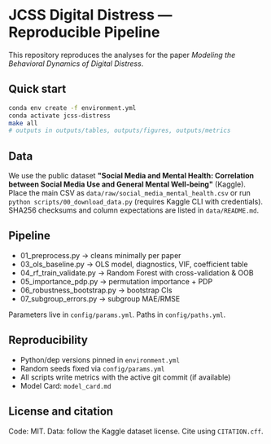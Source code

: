 # JCSS Digital Distress — Reproducible Pipeline

This repository reproduces the analyses for the paper *Modeling the Behavioral Dynamics of Digital Distress*.

## Quick start
```bash
conda env create -f environment.yml
conda activate jcss-distress
make all
# outputs in outputs/tables, outputs/figures, outputs/metrics
```

## Data
We use the public dataset **"Social Media and Mental Health: Correlation between Social Media Use and General Mental Well-being"** (Kaggle).  
Place the main CSV as `data/raw/social_media_mental_health.csv` or run `python scripts/00_download_data.py` (requires Kaggle CLI with credentials).  
SHA256 checksums and column expectations are listed in `data/README.md`.

## Pipeline
- 01_preprocess.py → cleans minimally per paper
- 03_ols_baseline.py → OLS model, diagnostics, VIF, coefficient table
- 04_rf_train_validate.py → Random Forest with cross-validation & OOB
- 05_importance_pdp.py → permutation importance + PDP
- 06_robustness_bootstrap.py → bootstrap CIs
- 07_subgroup_errors.py → subgroup MAE/RMSE

Parameters live in `config/params.yml`. Paths in `config/paths.yml`.

## Reproducibility
- Python/dep versions pinned in `environment.yml`
- Random seeds fixed via `config/params.yml`
- All scripts write metrics with the active git commit (if available)
- Model Card: `model_card.md`

## License and citation
Code: MIT. Data: follow the Kaggle dataset license.
Cite using `CITATION.cff`.
